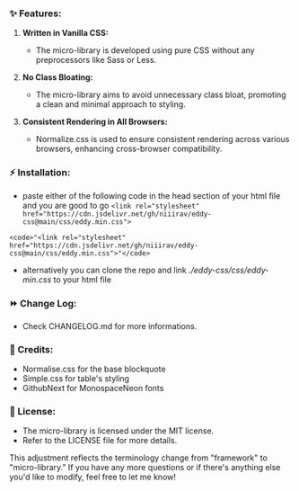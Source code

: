 ### ✨ Features:

1. **Written in Vanilla CSS:**
   - The micro-library is developed using pure CSS without any preprocessors like Sass or Less.

2. **No Class Bloating:**
   - The micro-library aims to avoid unnecessary class bloat, promoting a clean and minimal approach to styling.

3. **Consistent Rendering in All Browsers:**
   - Normalize.css is used to ensure consistent rendering across various browsers, enhancing cross-browser compatibility.

### ⚡️ Installation:

- paste either of the following code in the head section of your html file and you are good to go
```<link rel="stylesheet" href="https://cdn.jsdelivr.net/gh/niiirav/eddy-css@main/css/eddy.min.css">```

```<code>"<link rel="stylesheet" href="https://cdn.jsdelivr.net/gh/niiirav/eddy-css@main/css/eddy.min.css">"</code>```

- alternatively you can clone the repo and link *./eddy-css/css/eddy-min.css* to your html file

### ⏩ Change Log:

- Check CHANGELOG.md for more informations.

### 🙏 Credits:

- <a link="https://github.com/necolas/normalize.css/"> Normalise.css </a> for the base blockquote
- <a link="https://github.com/kevquirk/simple.css"> Simple.css</a> for table's styling
- <a link="https://github.com/githubnext/monaspace"> GithubNext </a> for MonospaceNeon fonts 

### 📄 License:

- The micro-library is licensed under the MIT license.
- Refer to the LICENSE file for more details.

This adjustment reflects the terminology change from "framework" to "micro-library." If you have any more questions or if there's anything else you'd like to modify, feel free to let me know!
